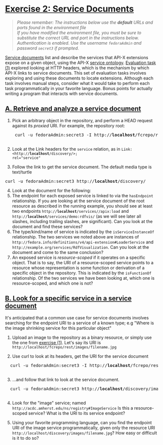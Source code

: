 <h1><a href="#ex2" id="ex2" class="anchor">Exercise 2: Service Documents</a></h1>

> *Please remember:*
> *The instructions below use the **default** URLs and ports found in the environment file*  
> *If you have modified the environment file, you must be sure to substitute the correct URL and port in the instructions below.*
> *Authentication is enabled.  Use the username `fedoraAdmin` and password `secret3` if prompted.*

[Service documents](https://github.com/fcrepo4-labs/fcrepo-api-x/blob/master/src/site/markdown/service-discovery-and-binding.md#service-document) list and describe the services that API-X extensions expose on a given object, using the API-X [service ontology](https://github.com/fcrepo4-labs/fcrepo-api-x/blob/master/fcrepo-api-x-ontology/src/main/resources/ontologies/apix-service.ttl).  [Evaluation task (1)](01-Resources_and_URIs.md#ex1) explored looking at HTTP headers, which is the mechanism by which API-X links to service documents.  This set of evaluation tasks involves exploring and using these documents to locate extensions.  Although each task involves manual steps, consider what it would take to perform each task programmatically in your favorite language.  Bonus points for actually writing a program that interacts with service documents.

<h2><a href="#ex2a" id="ex2a" class="anchor">A. Retrieve and analyze a service document</a></h2>

1. Pick an arbitrary object in the repository, and perform a HEAD request against its _proxied_ URI.  For example, the repository root:
    <pre>
    curl -u fedoraAdmin:secret3 -I http://<b>localhost</b>/fcrepo/rest
    </pre>

2. Look at the Link headers for the `service` relation, as in <code>Link: &lt;http://<b>localhost</b>/discovery/&gt;; rel="service"</code>

3. Follow the link to get the service document.  The default media type is text/turtle
<pre>
curl -u fedoraAdmin:secret3 http://<b>localhost</b>/discovery/
</pre>

4. Look at the document for the following:
  1. The endpoint for each exposed service is linked to via the `hasEndpoint` relationship.  If you are looking at the service document of the root resource as described in the running example, you should see at least two endpoints <code>http://<b>localhost</b>/services//apix:load</code>
and
<code>http://<b>localhost</b>/services/demo:rdfvis/</code>
(as we will see later all slashes, including trailing slashes, are significant).  Can you look at the document and find these services?
  2. The type/kind/name of service is indicated by the `isServiceInstanceOf` relationship.  The two services we noted above are instances of `http://fedora.info/definitions/v4/api-extension#LoaderService` and
`http://example.org/services/RdfVisualization`.  Can you look at the document and come to the same conclusion?
  3. An exposed service is *resource-scoped* if it operates on a specific object.  That is to say, the URI of a resource-scoped service points to a resource whose representation is some function or derivation of a specific object in the repository.  This is indicated by the `isFunctionOf` relationship.  Of the two services we have been looking at, which one is resource-scoped, and which one is not?

<h2><a href="#ex2b" id="ex2b" class="anchor">B. Look for a specific service in a service document</a></h2>

It's anticipated that a common use case for service documents involves searching for the endpoint URI to a service of a known type; e.g "Where is the image shrinking service for this particular object"

1. Upload an image to the repository as a binary resource, or simply use the one from [exercise (1)](01-Resources_and_URIs.md#ex1b).  Let's say its URI is `http://localhost/fcrepo/rest/images/filename.jpg`

2. Use curl to look at its headers, get the URI for the service document
  <pre>
  curl -u fedoraAdmin:secret3 -I http://<b>localhost</b>/fcrepo/rest/images/filename.jpg
  </pre>

3. ...and follow that link to look at the service document.
  <pre>
  curl -u fedoraAdmin:secret3 http://<b>localhost</b>/discovery/images/filename.jpg
  </pre>

4. Look for the "image" service; named `http://acdc.amherst.edu/ns/registry#ImageService`
Is this a resource-scoped service?  What is the URI to its service endpoint?

5. Using your favorite programming language, can you find the endpoint URI of the image service programmatically, given only the resource URI `http://localhost/discovery/images/filename.jpg`?  How easy or difficult is it to do so?
